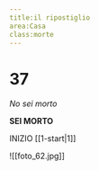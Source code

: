 ```yaml
---
title:il ripostiglio
area:Casa
class:morte
---
```

# 37
_No sei morto_

**SEI MORTO**

INIZIO [[1-start|1]]

![[foto_62.jpg]]